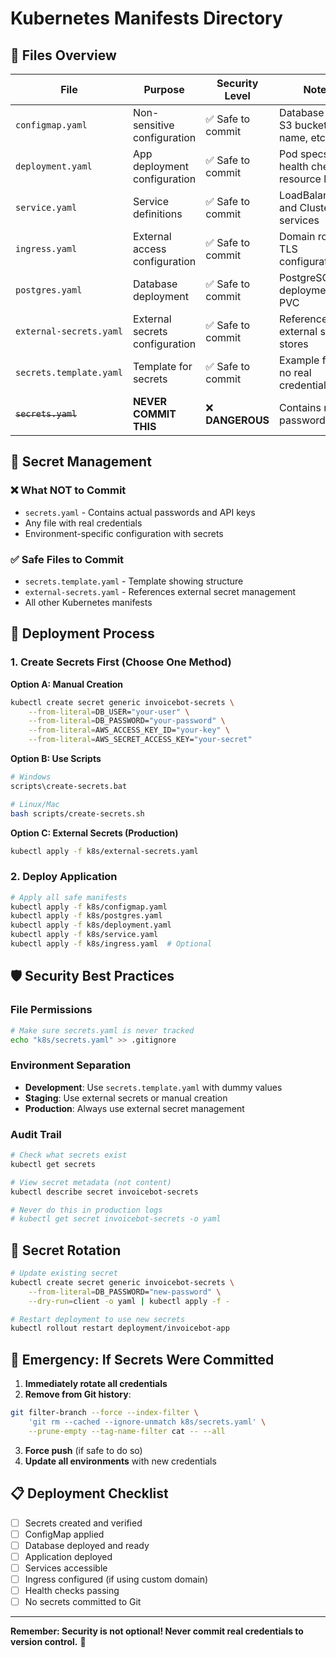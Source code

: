# Kubernetes Manifests Directory

## 📁 Files Overview

| File | Purpose | Security Level | Notes |
|------|---------|----------------|--------|
| `configmap.yaml` | Non-sensitive configuration | ✅ Safe to commit | Database host, S3 bucket name, etc. |
| `deployment.yaml` | App deployment configuration | ✅ Safe to commit | Pod specs, health checks, resource limits |
| `service.yaml` | Service definitions | ✅ Safe to commit | LoadBalancer and ClusterIP services |
| `ingress.yaml` | External access configuration | ✅ Safe to commit | Domain routing, TLS configuration |
| `postgres.yaml` | Database deployment | ✅ Safe to commit | PostgreSQL deployment and PVC |
| `external-secrets.yaml` | External secrets configuration | ✅ Safe to commit | References external secret stores |
| `secrets.template.yaml` | Template for secrets | ✅ Safe to commit | Example format, no real credentials |
| ~~`secrets.yaml`~~ | **NEVER COMMIT THIS** | ❌ **DANGEROUS** | Contains real passwords/keys |

## 🔐 Secret Management

### ❌ What NOT to Commit
- `secrets.yaml` - Contains actual passwords and API keys
- Any file with real credentials
- Environment-specific configuration with secrets

### ✅ Safe Files to Commit
- `secrets.template.yaml` - Template showing structure
- `external-secrets.yaml` - References external secret management
- All other Kubernetes manifests

## 🚀 Deployment Process

### 1. Create Secrets First (Choose One Method)

**Option A: Manual Creation**
```bash
kubectl create secret generic invoicebot-secrets \
    --from-literal=DB_USER="your-user" \
    --from-literal=DB_PASSWORD="your-password" \
    --from-literal=AWS_ACCESS_KEY_ID="your-key" \
    --from-literal=AWS_SECRET_ACCESS_KEY="your-secret"
```

**Option B: Use Scripts**
```bash
# Windows
scripts\create-secrets.bat

# Linux/Mac  
bash scripts/create-secrets.sh
```

**Option C: External Secrets (Production)**
```bash
kubectl apply -f k8s/external-secrets.yaml
```

### 2. Deploy Application
```bash
# Apply all safe manifests
kubectl apply -f k8s/configmap.yaml
kubectl apply -f k8s/postgres.yaml
kubectl apply -f k8s/deployment.yaml
kubectl apply -f k8s/service.yaml
kubectl apply -f k8s/ingress.yaml  # Optional
```

## 🛡️ Security Best Practices

### File Permissions
```bash
# Make sure secrets.yaml is never tracked
echo "k8s/secrets.yaml" >> .gitignore
```

### Environment Separation
- **Development**: Use `secrets.template.yaml` with dummy values
- **Staging**: Use external secrets or manual creation
- **Production**: Always use external secret management

### Audit Trail
```bash
# Check what secrets exist
kubectl get secrets

# View secret metadata (not content)
kubectl describe secret invoicebot-secrets

# Never do this in production logs
# kubectl get secret invoicebot-secrets -o yaml
```

## 🔄 Secret Rotation

```bash
# Update existing secret
kubectl create secret generic invoicebot-secrets \
    --from-literal=DB_PASSWORD="new-password" \
    --dry-run=client -o yaml | kubectl apply -f -

# Restart deployment to use new secrets
kubectl rollout restart deployment/invoicebot-app
```

## 🚨 Emergency: If Secrets Were Committed

1. **Immediately rotate all credentials**
2. **Remove from Git history**:
```bash
git filter-branch --force --index-filter \
    'git rm --cached --ignore-unmatch k8s/secrets.yaml' \
    --prune-empty --tag-name-filter cat -- --all
```
3. **Force push** (if safe to do so)
4. **Update all environments** with new credentials

## 📋 Deployment Checklist

- [ ] Secrets created and verified
- [ ] ConfigMap applied
- [ ] Database deployed and ready
- [ ] Application deployed
- [ ] Services accessible
- [ ] Ingress configured (if using custom domain)
- [ ] Health checks passing
- [ ] No secrets committed to Git

---

**Remember: Security is not optional! Never commit real credentials to version control.** 🔐
